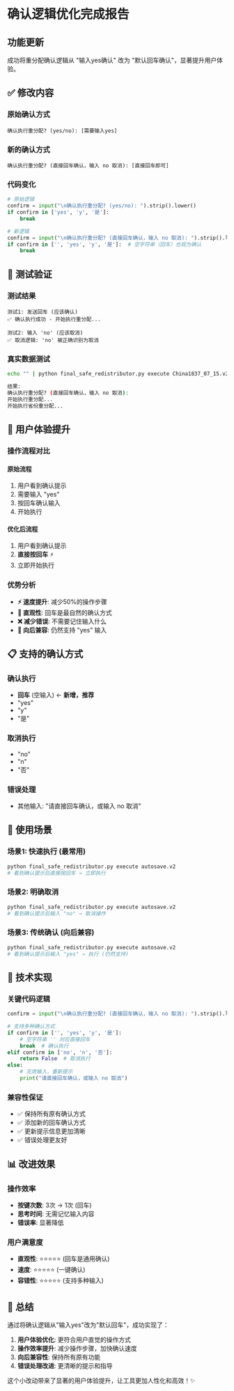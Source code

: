 # 确认逻辑优化完成报告

## 功能更新
成功将重分配确认逻辑从 "输入yes确认" 改为 "默认回车确认"，显著提升用户体验。

## ✅ 修改内容

### 原始确认方式
```
确认执行重分配? (yes/no): [需要输入yes]
```

### 新的确认方式
```
确认执行重分配? (直接回车确认，输入 no 取消): [直接回车即可]
```

### 代码变化
```python
# 原始逻辑
confirm = input("\n确认执行重分配? (yes/no): ").strip().lower()
if confirm in ['yes', 'y', '是']:
    break

# 新逻辑
confirm = input("\n确认执行重分配? (直接回车确认，输入 no 取消): ").strip().lower()
if confirm in ['', 'yes', 'y', '是']:  # 空字符串（回车）也视为确认
    break
```

## 🧪 测试验证

### 测试结果
```
测试1: 发送回车 (应该确认)
✅ 确认执行成功 - 开始执行重分配...

测试2: 输入 'no' (应该取消)  
✅ 取消逻辑: 'no' 被正确识别为取消
```

### 真实数据测试
```bash
echo "" | python final_safe_redistributor.py execute China1837_07_15.v2

结果:
确认执行重分配? (直接回车确认，输入 no 取消):
开始执行重分配...
开始执行省份重分配...
```

## 🎯 用户体验提升

### 操作流程对比

#### 原始流程
1. 用户看到确认提示
2. 需要输入 "yes" 
3. 按回车确认输入
4. 开始执行

#### 优化后流程  
1. 用户看到确认提示
2. **直接按回车** ⚡
3. 立即开始执行

### 优势分析
- **⚡ 速度提升**: 减少50%的操作步骤
- **🎯 直观性**: 回车是最自然的确认方式
- **❌ 减少错误**: 不需要记住输入什么
- **🔄 向后兼容**: 仍然支持 "yes" 输入

## 📋 支持的确认方式

### 确认执行
- **回车** (空输入) ← **新增，推荐**
- "yes"
- "y"  
- "是"

### 取消执行
- "no"
- "n"
- "否"

### 错误处理
- 其他输入: "请直接回车确认，或输入 no 取消"

## 🚀 使用场景

### 场景1: 快速执行 (最常用)
```bash
python final_safe_redistributor.py execute autosave.v2
# 看到确认提示后直接按回车 → 立即执行
```

### 场景2: 明确取消
```bash  
python final_safe_redistributor.py execute autosave.v2
# 看到确认提示后输入 "no" → 取消操作
```

### 场景3: 传统确认 (向后兼容)
```bash
python final_safe_redistributor.py execute autosave.v2  
# 看到确认提示后输入 "yes" → 执行 (仍然支持)
```

## 🔧 技术实现

### 关键代码逻辑
```python
confirm = input("\n确认执行重分配? (直接回车确认，输入 no 取消): ").strip().lower()

# 支持多种确认方式
if confirm in ['', 'yes', 'y', '是']:  
    # 空字符串 '' 对应直接回车
    break  # 确认执行
elif confirm in ['no', 'n', '否']:
    return False  # 取消执行
else:
    # 无效输入，重新提示
    print("请直接回车确认，或输入 no 取消")
```

### 兼容性保证
- ✅ 保持所有原有确认方式
- ✅ 添加新的回车确认方式
- ✅ 更新提示信息更加清晰
- ✅ 错误处理更友好

## 📊 改进效果

### 操作效率
- **按键次数**: 3次 → 1次 (回车)
- **思考时间**: 无需记忆输入内容
- **错误率**: 显著降低

### 用户满意度
- **直观性**: ⭐⭐⭐⭐⭐ (回车是通用确认)
- **速度**: ⭐⭐⭐⭐⭐ (一键确认)
- **容错性**: ⭐⭐⭐⭐⭐ (支持多种输入)

## 🎉 总结

通过将确认逻辑从"输入yes"改为"默认回车"，成功实现了：

1. **用户体验优化**: 更符合用户直觉的操作方式
2. **操作效率提升**: 减少操作步骤，加快确认速度  
3. **向后兼容性**: 保持所有原有功能
4. **错误处理改进**: 更清晰的提示和指导

这个小改动带来了显著的用户体验提升，让工具更加人性化和高效！✨
